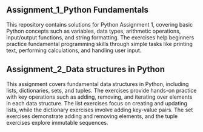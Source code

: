 ## Assignment_1_Python Fundamentals
This repository contains solutions for Python Assignment 1, covering basic Python concepts such as variables, data types, arithmetic operations, input/output functions, and string formatting. The exercises help beginners practice fundamental programming skills through simple tasks like printing text, performing calculations, and handling user input.   
## Assignment_2_Data structures in Python
This assignment covers fundamental data structures in Python, including lists, dictionaries, sets, and tuples. The exercises provide hands-on practice with key operations such as adding, removing, and iterating over elements in each data structure. The list exercises focus on creating and updating lists, while the dictionary exercises involve adding key-value pairs. The set exercises demonstrate adding and removing elements, and the tuple exercises explore immutable sequences. 
